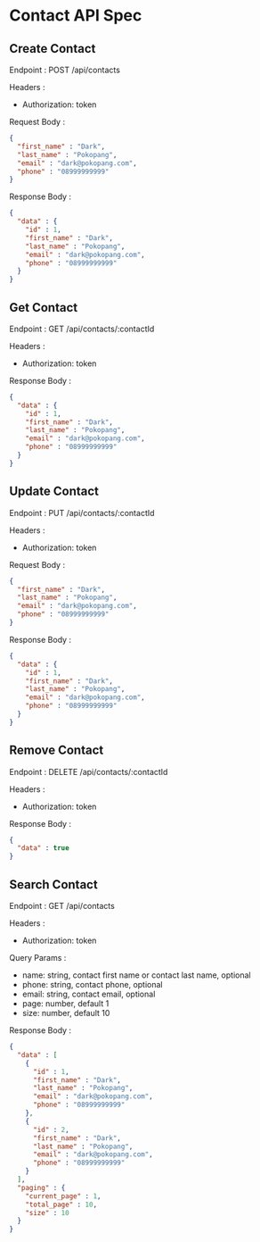 # Contact API Spec

## Create Contact

Endpoint : POST /api/contacts

Headers :
- Authorization: token

Request Body :

```json
{
  "first_name" : "Dark",
  "last_name" : "Pokopang",
  "email" : "dark@pokopang.com",
  "phone" : "08999999999"
}
```

Response Body :

```json
{
  "data" : {
    "id" : 1,
    "first_name" : "Dark",
    "last_name" : "Pokopang",
    "email" : "dark@pokopang.com",
    "phone" : "08999999999"
  } 
}
```

## Get Contact

Endpoint : GET /api/contacts/:contactId

Headers :
- Authorization: token

Response Body :

```json
{
  "data" : {
    "id" : 1,
    "first_name" : "Dark",
    "last_name" : "Pokopang",
    "email" : "dark@pokopang.com",
    "phone" : "08999999999"
  } 
}
```

## Update Contact

Endpoint : PUT /api/contacts/:contactId

Headers :
- Authorization: token

Request Body :

```json
{
  "first_name" : "Dark",
  "last_name" : "Pokopang",
  "email" : "dark@pokopang.com",
  "phone" : "08999999999"
}
```

Response Body :

```json
{
  "data" : {
    "id" : 1,
    "first_name" : "Dark",
    "last_name" : "Pokopang",
    "email" : "dark@pokopang.com",
    "phone" : "08999999999"
  } 
}
```

## Remove Contact

Endpoint : DELETE /api/contacts/:contactId

Headers :
- Authorization: token

Response Body :

```json
{
  "data" : true
}
```

## Search Contact

Endpoint : GET /api/contacts

Headers :
- Authorization: token

Query Params :
- name: string, contact first name or contact last name, optional
- phone: string, contact phone, optional
- email: string, contact email, optional
- page: number, default 1
- size: number, default 10

Response Body :

```json
{
  "data" : [
    {
      "id" : 1,
      "first_name" : "Dark",
      "last_name" : "Pokopang",
      "email" : "dark@pokopang.com",
      "phone" : "08999999999"
    },
    {
      "id" : 2,
      "first_name" : "Dark",
      "last_name" : "Pokopang",
      "email" : "dark@pokopang.com",
      "phone" : "08999999999"
    }
  ],
  "paging" : {
    "current_page" : 1,
    "total_page" : 10,
    "size" : 10
  }
}
```
